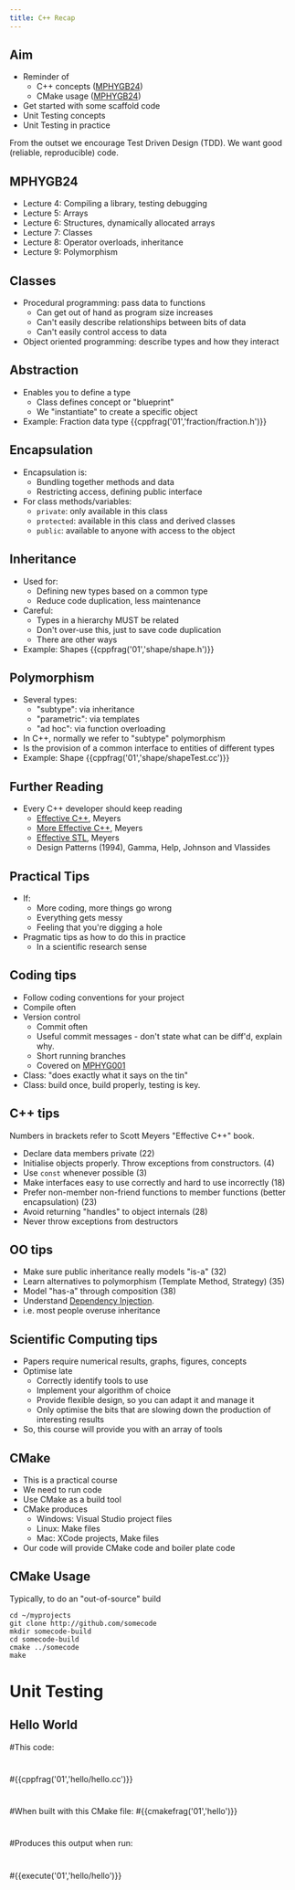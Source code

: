 ```yaml
---
title: C++ Recap
---
```


## Aim

* Reminder of 
    * C++ concepts ([MPHYGB24][MPHYGB24])
    * CMake usage ([MPHYGB24][MPHYGB24])
* Get started with some scaffold code
* Unit Testing concepts
* Unit Testing in practice
  
From the outset we encourage Test Driven Design (TDD).
We want good (reliable, reproducible) code.
  
## MPHYGB24

* Lecture 4: Compiling a library, testing debugging
* Lecture 5: Arrays
* Lecture 6: Structures, dynamically allocated arrays
* Lecture 7: Classes
* Lecture 8: Operator overloads, inheritance
* Lecture 9: Polymorphism

## Classes
 
* Procedural programming: pass data to functions
    * Can get out of hand as program size increases
    * Can't easily describe relationships between bits of data
    * Can't easily control access to data
* Object oriented programming: describe types and how they interact

## Abstraction

* Enables you to define a type
    * Class defines concept or "blueprint"
    * We "instantiate" to create a specific object 
* Example: Fraction data type
{{cppfrag('01','fraction/fraction.h')}}

## Encapsulation

* Encapsulation is:
    * Bundling together methods and data
    * Restricting access, defining public interface
* For class methods/variables:
    * `private`: only available in this class
    * `protected`: available in this class and derived classes
    * `public`: available to anyone with access to the object
    
## Inheritance

* Used for:
    * Defining new types based on a common type
    * Reduce code duplication, less maintenance
* Careful:
    * Types in a hierarchy MUST be related
    * Don't over-use this, just to save code duplication
    * There are other ways 
* Example: Shapes
{{cppfrag('01','shape/shape.h')}}


## Polymorphism

* Several types:
    * "subtype": via inheritance
    * "parametric": via templates
    * "ad hoc": via function overloading
* In C++, normally we refer to "subtype" polymorphism
* Is the provision of a common interface to entities of different types
* Example: Shape
{{cppfrag('01','shape/shapeTest.cc')}}

## Further Reading

* Every C++ developer should keep reading
    * [Effective C++][Meyers], Meyers
    * [More Effective C++][Meyers], Meyers
    * [Effective STL][Meyers], Meyers
    * Design Patterns (1994), Gamma, Help, Johnson and Vlassides

## Practical Tips
* If:
    * More coding, more things go wrong
    * Everything gets messy
    * Feeling that you're digging a hole
* Pragmatic tips as how to do this in practice
    * In a scientific research sense

## Coding tips
* Follow coding conventions for your project 
* Compile often
* Version control
    * Commit often
    * Useful commit messages - don't state what can be diff'd, explain why.
    * Short running branches
    * Covered on [MPHYG001][MPHYG001]    
* Class: "does exactly what it says on the tin"
* Class: build once, build properly, testing is key.

## C++ tips
Numbers in brackets refer to Scott Meyers "Effective C++" book.

* Declare data members private (22)
* Initialise objects properly. Throw exceptions from constructors. (4) 
* Use `const` whenever possible (3) 
* Make interfaces easy to use correctly and hard to use incorrectly (18) 
* Prefer non-member non-friend functions to member functions (better encapsulation) (23) 
* Avoid returning "handles" to object internals (28) 
* Never throw exceptions from destructors

## OO tips
* Make sure public inheritance really models "is-a" (32) 
* Learn alternatives to polymorphism (Template Method, Strategy) (35) 
* Model "has-a" through composition (38) 
* Understand [Dependency Injection][DependencyInjection].
* i.e. most people overuse inheritance

## Scientific Computing tips
* Papers require numerical results, graphs, figures, concepts
* Optimise late
    * Correctly identify tools to use
    * Implement your algorithm of choice
    * Provide flexible design, so you can adapt it and manage it
    * Only optimise the bits that are slowing down the production of interesting results
* So, this course will provide you with an array of tools

## CMake
* This is a practical course
* We need to run code
* Use CMake as a build tool
* CMake produces
    * Windows: Visual Studio project files
    * Linux: Make files
    * Mac: XCode projects, Make files
* Our code will provide CMake code and boiler plate code

## CMake Usage
Typically, to do an "out-of-source" build
```
cd ~/myprojects
git clone http://github.com/somecode
mkdir somecode-build
cd somecode-build
cmake ../somecode
make
```
    
# Unit Testing

## Hello World
#This code:
#
#{{cppfrag('01','hello/hello.cc')}}
#
#When built with this CMake file:
#{{cmakefrag('01','hello')}}
#
#Produces this output when run:
#
#{{execute('01','hello/hello')}}

[MPHYGB24]: https://moodle.ucl.ac.uk/course/view.php?id=5395
[Meyers]: http://www.aristeia.com/books.html
[MPHYG001]: https://moodle.ucl.ac.uk/course/view.php?id=28759
[DependencyInjection]: http://en.wikipedia.org/wiki/Dependency_injection